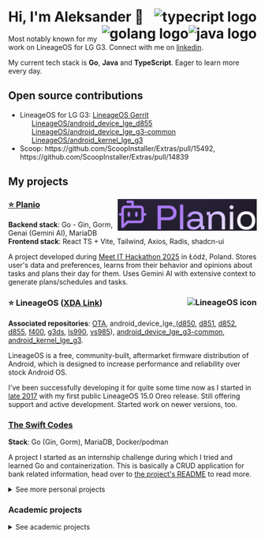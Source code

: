 # Hi, I'm Aleksander 👋 <img src="https://cdn.jsdelivr.net/gh/devicons/devicon/icons/typescript/typescript-original.svg" height="32" alt="typecript logo" align="right" /><img src="https://cdn.jsdelivr.net/gh/devicons/devicon/icons/java/java-original.svg" height="32" alt="java logo"  align="right" /><img src="https://cdn.jsdelivr.net/gh/devicons/devicon/icons/go/go-original-wordmark.svg" height="32" alt="golang logo" align="right" />

Most notably known for my work on LineageOS for LG G3. Connect with me on [linkedin](https://www.linkedin.com/in/aleksander-gencel-07447233a/).

My current tech stack is **Go**, **Java** and **TypeScript**. Eager to learn more every day.

## Open source contributions
<ul>
  <li>LineageOS for LG G3: <a href="https://review.lineageos.org/q/author:johnnylittleplanet@gmail.com">LineageOS Gerrit</a>
    <ul><a href="https://github.com/LineageOS/android_device_lge_d855">LineageOS/android_device_lge_d855</a></ul>
    <ul><a href="https://github.com/LineageOS/android_device_lge_g3-common">LineageOS/android_device_lge_g3-common</a></ul>
    <ul><a href="https://github.com/LineageOS/android_kernel_lge_g3">LineageOS/android_kernel_lge_g3</a></ul>
  </li>
  <li>Scoop: https://github.com/ScoopInstaller/Extras/pull/15492, https://github.com/ScoopInstaller/Extras/pull/14839
</ul>

## My projects
### [⭐ Planio](https://github.com/itsHardStyl3r/planio) <img src="./static/planio.png" height="64" align=right>

**Backend stack**: Go - Gin, Gorm, Genai (Gemini AI), MariaDB<br>
**Frontend stack**: React TS + Vite, Tailwind, Axios, Radis, shadcn-ui

A project developed during [Meet IT Hackathon 2025](https://mlodziwlodzi.pl/hackathon-meet-it-2025/) in Łódź, Poland. Stores user's data and preferences, learns from their behavior and opinions about tasks and plans their day for them. Uses Gemini AI with extensive context to generate plans/schedules and tasks.

### ⭐ LineageOS ([XDA Link](https://xdaforums.com/t/android-11-r-lineageos-18-1-for-lg-g3-unofficial-ota-signature-spoofing.4205475/)) <img align="right" src="https://download.lineageos.org/favicon.ico" alt="LineageOS icon"> 
**Associated repositories**: [OTA](https://github.com/itsHardStyl3r/OTA), android_device_lge_([d850](https://github.com/itsHardStyl3r/android_device_lge_d850), [d851](https://github.com/itsHardStyl3r/android_device_lge_d851), [d852](https://github.com/itsHardStyl3r/android_device_lge_d852), [d855](https://github.com/itsHardStyl3r/android_device_lge_d855), [f400](https://github.com/itsHardStyl3r/android_device_lge_f400), [g3ds](https://github.com/itsHardStyl3r/android_device_lge_g3ds), [ls990](https://github.com/itsHardStyl3r/android_device_lge_ls990), [vs985](https://github.com/itsHardStyl3r/android_device_lge_vs985)), [android_device_lge_g3-common](https://github.com/itsHardStyl3r/android_device_lge_g3-common), [android_kernel_lge_g3](https://github.com/itsHardStyl3r/android_kernel_lge_g3).

LineageOS is a free, community-built, aftermarket firmware distribution of Android, which is designed to increase performance and reliability over stock Android OS.

I've been successfully developing it for quite some time now as I started in [late 2017](https://xdaforums.com/t/rom-lineageos-17-1.3689278/) with my first public LineageOS 15.0 Oreo release. Still offering support and active development. Started work on newer versions, too.

### [The Swift Codes](https://github.com/itsHardStyl3r/the-swift-codes)
**Stack**: Go (Gin, Gorm), MariaDB, Docker/podman

A project I started as an internship challenge during which I tried and learned Go and containerization. This is basically a CRUD application for bank related information, head over to [the project's README](https://github.com/itsHardStyl3r/the-swift-codes?tab=readme-ov-file#the-swift-codes-project) to read more.

<details>
  <summary>See more personal projects</summary>

### [Payment deals](https://github.com/itsHardStyl3r/payment-deals)
**Stack**: Java

A project for an internship challenge. A simple Java program that shows the best payment method for a given orders based on the provided payment methods and their discounts.

### [Toolsies](https://github.com/itsHardStyl3r/toolsies) & [Webtoolsies](https://github.com/itsHardStyl3r/webtoolsies) **(Abandoned)**
**Web app stack**: Java 17, Spring Boot, MariaDB, maven, React JS, axios, Bootstrap<br>
**Plugin stack**: Java 17, Paper MC API, bcrypt, maven<br>

A minecraft plugin with a website that I made originally made to learn Java. Over the span of couple years, it was rewritten six times. This is my own take on [Essentials plugin](https://github.com/EssentialsX/Essentials) for Bukkit servers, basically it adds QOL changes. The website was supposed to be player management site with a forum for everybody to use and admin control panel.
</details>

### Academic projects
<details>
  <summary>See academic projects</summary>

  [Concurrent programming](https://github.com/itsHardStyl3r/concurrent-programming) – multilayered, concurrent and real-time WPF application written in C# (dotnet 9.0).

  [Fifteen puzzle solver](https://github.com/itsHardStyl3r/fifteen-game-school) – Java application solving the Fifteen Puzzle using BFS, DFS, and A* algorithms. Includes detailed algorithm analysis and benchmarking.

  [Game of Life simulator](https://github.com/itsHardStyl3r/game-of-life-school) – Java application solving the Fifteen Puzzle using BFS, DFS, and A* algorithms. Includes detailed algorithm analysis and benchmarking.

  [Fifteen game solver](https://github.com/itsHardStyl3r/fifteen-game-school) – It demonstrates the Game of Life algorithm using Java and JavaFX as well as it being a multimodule maven project and containing unit tests.

  [Chess (for school)](https://github.com/itsHardStyl3r/chess-for-school) – A simple app in C++ to play Chess in your terminal. No advanced algorithms implemented. Tested only in Windows Terminal, so no guarantees it will work anywhere else.
</details>